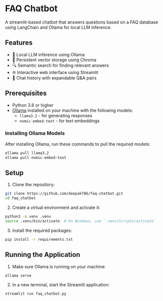 # FAQ Chatbot

A streamlit-based chatbot that answers questions based on a FAQ database using LangChain and Ollama for local LLM inference.

## Features

- 🤖 Local LLM inference using Ollama
- 💾 Persistent vector storage using Chroma
- 🔍 Semantic search for finding relevant answers
- 🌐 Interactive web interface using Streamlit
- 💬 Chat history with expandable Q&A pairs

## Prerequisites

- Python 3.8 or higher
- [Ollama](https://ollama.com/) installed on your machine with the following models:
  - `llama3.2` - for generating responses
  - `nomic-embed-text` - for text embeddings

### Installing Ollama Models

After installing Ollama, run these commands to pull the required models:
```bash
ollama pull llama3.2
ollama pull nomic-embed-text
```

## Setup

1. Clone the repository:
```bash
git clone https://github.com/deepak786/faq-chatbot.git
cd faq_chatbot
```

2. Create a virtual environment and activate it:
```bash
python3 -m venv .venv
source .venv/bin/activate  # On Windows, use `.venv\Scripts\activate`
```

3. Install the required packages:
```bash
pip install -r requirements.txt
```

## Running the Application

1. Make sure Ollama is running on your machine:
```bash
ollama serve
```

2. In a new terminal, start the Streamlit application:
```bash
streamlit run faq_chatbot.py
```